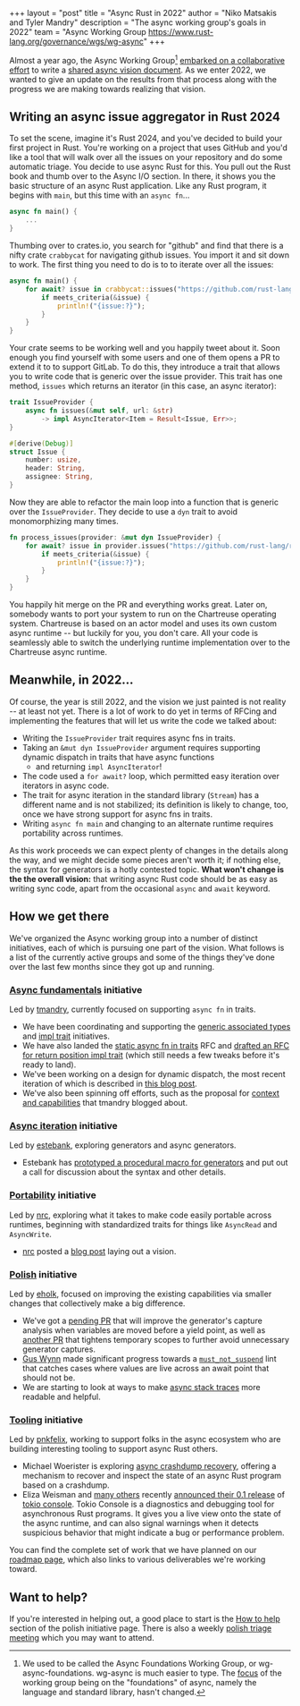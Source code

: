 +++
layout = "post"
title = "Async Rust in 2022"
author = "Niko Matsakis and Tyler Mandry"
description = "The async working group's goals in 2022"
team = "Async Working Group <https://www.rust-lang.org/governance/wgs/wg-async>"
+++

Almost a year ago, the Async Working Group[^name] [embarked on a collaborative effort][ce] to write a [shared async vision document][avd]. As we enter 2022, we wanted to give an update on the results from that process along with the progress we are making towards realizing that vision.

[^name]: We used to be called the Async Foundations Working Group, or wg-async-foundations. wg-async is much easier to type. The [focus][charter] of the working group being on the "foundations" of async, namely the language and standard library, hasn't changed.

[charter]: https://rust-lang.github.io/wg-async/CHARTER.html
[ce]: https://blog.rust-lang.org/2021/03/18/async-vision-doc.html
[avd]: https://rust-lang.github.io/wg-async/vision.html

## Writing an async issue aggregator in Rust 2024

To set the scene, imagine it's Rust 2024, and you've decided to build your first project in Rust. You're working on a project that uses GitHub and you'd like a tool that will walk over all the issues on your repository and do some automatic triage. You decide to use async Rust for this. You pull out the Rust book and thumb over to the Async I/O section. In there, it shows you the basic structure of an async Rust application. Like any Rust program, it begins with `main`, but this time with an `async fn`...

```rust
async fn main() {
    ...
}
```

Thumbing over to crates.io, you search for "github" and find that there is a nifty crate `crabbycat` for navigating github issues. You import it and sit down to work. The first thing you need to do is to to iterate over all the issues:

```rust
async fn main() {
    for await? issue in crabbycat::issues("https://github.com/rust-lang/rust") {
        if meets_criteria(&issue) {
            println!("{issue:?}");
        }
    }
}
```

Your crate seems to be working well and you happily tweet about it. Soon enough you find yourself with some users and one of them opens a PR to extend it to to support GitLab. To do this, they introduce a trait that allows you to write code that is generic over the issue provider. This trait has one method, `issues` which returns an iterator (in this case, an async iterator):

```rust
trait IssueProvider {
    async fn issues(&mut self, url: &str)
        -> impl AsyncIterator<Item = Result<Issue, Err>>;
}

#[derive(Debug)]
struct Issue {
    number: usize,
    header: String,
    assignee: String,
}
```

Now they are able to refactor the main loop into a function that is generic over the `IssueProvider`. They decide to use a `dyn` trait to avoid monomorphizing many times.

```rust
fn process_issues(provider: &mut dyn IssueProvider) {
    for await? issue in provider.issues("https://github.com/rust-lang/rust") {
        if meets_criteria(&issue) {
            println!("{issue:?}");
        }
    }
}
```

You happily hit merge on the PR and everything works great. Later on, somebody wants to port your system to run on the Chartreuse operating system. Chartreuse is based on an actor model and uses its own custom async runtime -- but luckily for you, you don't care. All your code is seamlessly able to switch the underlying runtime implementation over to the Chartreuse async runtime.

## Meanwhile, in 2022...

Of course, the year is still 2022, and the vision we just painted is not reality -- at least not yet. There is a lot of work to do yet in terms of RFCing and implementing the features that will let us write the code we talked about:

* Writing the `IssueProvider` trait requires async fns in traits.
* Taking an `&mut dyn IssueProvider` argument requires supporting dynamic dispatch in traits that have async functions
    * and returning `impl AsyncIterator`!
* The code used a `for await?` loop, which permitted easy iteration over iterators in async code.
* The trait for async iteration in the standard library (`Stream`) has a different name and is not stabilized; its definition is likely to change, too, once we have strong support for async fns in traits.
* Writing `async fn main` and changing to an alternate runtime requires portability across runtimes.

As this work proceeds we can expect plenty of changes in the details along the way, and we might decide some pieces aren't worth it; if nothing else, the syntax for generators is a hotly contested topic. **What won't change is the the overall vision:** that writing async Rust code should be as easy as writing sync code, apart from the occasional `async` and `await` keyword.

## How we get there

We've organized the Async working group into a number of distinct initiatives, each of which is pursuing one part of the vision. What follows is a list of the currently active groups and some of the things they've done over the last few months since they got up and running.

### [Async fundamentals][afi] initiative

Led by [tmandry], currently focused on supporting `async fn` in traits.

* We have been coordinating and supporting the [generic associated types](https://rust-lang.github.io/generic-associated-types-initiative/) and [impl trait](https://rust-lang.github.io/impl-trait-initiative/) initiatives.
* We have also landed the [static async fn in traits](https://rust-lang.github.io/rfcs/3185-static-async-fn-in-trait.html) RFC and [drafted an RFC for return position impl trait][rpit] (which still needs a few tweaks before it's ready to land).
* We've been working on a design for dynamic dispatch, the most recent iteration of which is described in [this blog post][dyn7].
* We've also been spinning off efforts, such as the proposal for [context and capabilities][cac] that tmandry blogged about.

### [Async iteration][aii] initiative

Led by [estebank], exploring generators and async generators.

* Estebank has [prototyped a procedural macro for generators](https://estebank.github.io/rust-iterator-item-syntax.html) and put out a call for discussion about the syntax and other details.

### [Portability][pi] initiative

Led by [nrc], exploring what it takes to make code easily portable across runtimes, beginning with standardized traits for things like `AsyncRead` and `AsyncWrite`.

* [nrc] posted a [blog post](https://www.ncameron.org/blog/portable-and-interoperable-async-rust/) laying out a vision.

### [Polish][polish] initiative

Led by [eholk], focused on improving the existing capabilities via smaller changes that collectively make a big difference.
* We've got a [pending PR][#91032] that will improve the generator's capture analysis when variables are moved before a yield point, as well as [another PR][#92508] that tightens temporary scopes to further avoid unnecessary generator captures.
* [Gus Wynn] made significant progress towards a [`must_not_suspend`][#88865] lint that catches cases where values are live across an await point that should not be.
* We are starting to look at ways to make [async stack traces][stack-traces] more readable and helpful.

### [Tooling][ti] initiative

Led by [pnkfelix], working to support folks in the async ecosystem who are building interesting tooling to support async Rust others.
* Michael Woerister is exploring [async crashdump recovery](https://github.com/rust-lang/async-crashdump-debugging-initiative), offering a mechanism to recover and inspect the state of an async Rust program based on a crashdump.
* Eliza Weisman and [many others](https://tokio.rs/blog/2021-12-announcing-tokio-console#thanks-to) recently [announced their 0.1 release](https://tokio.rs/blog/2021-12-announcing-tokio-console) of [tokio console](https://github.com/tokio-rs/console). Tokio Console is a diagnostics and debugging tool for asynchronous Rust programs. It gives you a live view onto the state of the async runtime, and can also signal warnings  when it detects suspicious behavior that might indicate a bug or performance problem.

You can find the complete set of work that we have planned on our [roadmap page](https://rust-lang.github.io/wg-async/vision/roadmap.html), which also links to various deliverables we're working toward.

[cac]: https://tmandry.gitlab.io/blog/posts/2021-12-21-context-capabilities/
[#88865]: https://github.com/rust-lang/rust/pull/88865
[#91032]: https://github.com/rust-lang/rust/issues/91032
[#92508]: https://github.com/rust-lang/rust/pull/92508
[estebank]: https://github.com/estebank
[nrc]: https://github.com/nrc
[eholk]: https://github.com/eholk
[Gus Wynn]: https://github.com/guswynn
[pnkfelix]: https://github.com/pnkfelix
[afi]: https://rust-lang.github.io/async-fundamentals-initiative/
[aii]: https://estebank.github.io/rust-iterator-item-syntax.html
[pi]: https://www.ncameron.org/blog/portable-and-interoperable-async-rust/
[polish]: https://rust-lang.github.io/wg-async/vision/roadmap/polish.html
[dyn7]: http://smallcultfollowing.com/babysteps//blog/2022/01/07/dyn-async-traits-part-7/
[stack-traces]: https://rust-lang.github.io/wg-async/design_docs/async_stack_traces.html
[rpit]: https://github.com/rust-lang/rfcs/pull/3193
[ti]: https://nikomatsakis.github.io/wg-async/vision/deliverables/tooling.html
[tmandry]: https://github.com/tmandry

## Want to help?

If you're interested in helping out, a good place to start is the [How to help] section of the polish initiative page. There is also a weekly [polish triage meeting](https://rust-lang.github.io/wg-async/triage.html) which you may want to attend.

[How to help]: https://rust-lang.github.io/wg-async/vision/roadmap/polish.html#-how-to-help
